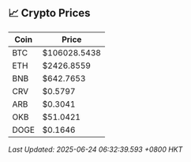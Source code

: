 ## 📈 Crypto Prices

| Coin | Price |
| ---- | ----- |
| BTC | $106028.5438 |
| ETH | $2426.8559 |
| BNB | $642.7653 |
| CRV | $0.5797 |
| ARB | $0.3041 |
| OKB | $51.0421 |
| DOGE | $0.1646 |

_Last Updated: 2025-06-24 06:32:39.593 +0800 HKT_